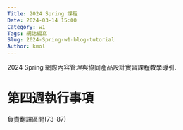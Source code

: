 ```yaml
---
Title: 2024 Spring 課程
Date: 2024-03-14 15:00
Category: w1
Tags: 網誌編寫
Slug: 2024-Spring-w1-blog-tutorial
Author: kmol
---
```


2024 Spring 網際內容管理與協同產品設計實習課程教學導引.

<!-- PELICAN_END_SUMMARY -->

#  第四週執行事項
負責翻譯區間(73-87)